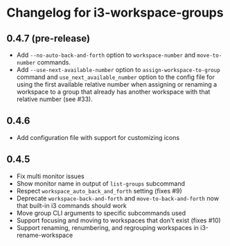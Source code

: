 # Changelog for i3-workspace-groups

## 0.4.7 (pre-release)

- Add `--no-auto-back-and-forth` option to `workspace-number` and `move-to-number` commands.
- Add `--use-next-available-number` option to `assign-workspace-to-group`
  command and `use_next_available_number` option to the config file for using
  the first available relative number when assigning or renaming a workspace to
  a group that already has another workspace with that relative number (see #33).

## 0.4.6

- Add configuration file with support for customizing icons

## 0.4.5

- Fix multi monitor issues
- Show monitor name in output of `list-groups` subcommand
- Respect `workspace_auto_back_and_forth` setting (fixes #9)
- Deprecate `workspace-back-and-forth` and `move-to-back-and-forth` now that
  built-in i3 commands should work
- Move group CLI arguments to specific subcommands used
- Support focusing and moving to workspaces that don't exist (fixes #10)
- Support renaming, renumbering, and regrouping workspaces in i3-rename-workspace
